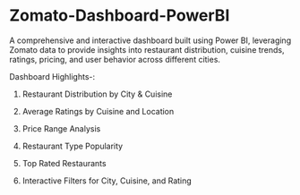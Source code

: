 # Zomato-Dashboard-PowerBI

A comprehensive and interactive dashboard built using Power BI, leveraging Zomato data to provide insights into restaurant distribution, 
cuisine trends, ratings, pricing, and user behavior across different cities.

 Dashboard Highlights-:
1. Restaurant Distribution by City & Cuisine

2. Average Ratings by Cuisine and Location

3. Price Range Analysis

4. Restaurant Type Popularity

5. Top Rated Restaurants

6. Interactive Filters for City, Cuisine, and Rating
